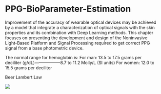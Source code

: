 # PPG-BioParameter-Estimation
Improvement of the accuracy of wearable optical devices may be achieved by a model that integrate a characterization of optical signals with the skin properties and its combination with Deep Learning methods. This chapter focuses on presenting the development and design of the Noninvasive Light-Based Platform and Signal Processing required to get correct PPG signal from a base photometric device.

The normal range for hemoglobin is:
For man: 13.5 to 17.5 grams per deciliter (g/dL)——————8.7 to 11.2 Molly/L (SI units)
For women: 12.0 to 15.5 grams per deciliter

Beer Lambert Law

<img src="https://render.githubusercontent.com/render/math?math=I=I_{0}e^{-\epsilon(\lambda)cd">

